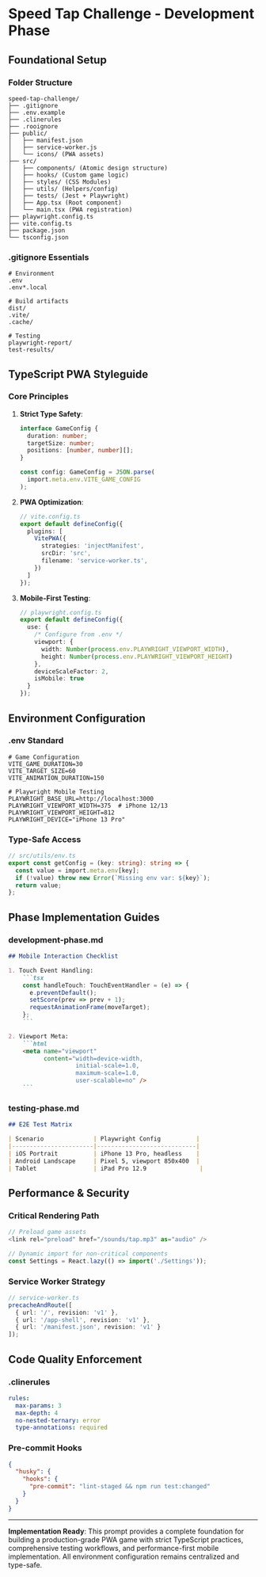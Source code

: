 # Speed Tap Challenge - Development Phase

## Foundational Setup

### Folder Structure
```
speed-tap-challenge/
├── .gitignore
├── .env.example
├── .clinerules
├── .rooignore
├── public/
│   ├── manifest.json
│   ├── service-worker.js
│   └── icons/ (PWA assets)
├── src/
│   ├── components/ (Atomic design structure)
│   ├── hooks/ (Custom game logic)
│   ├── styles/ (CSS Modules)
│   ├── utils/ (Helpers/config)
│   ├── tests/ (Jest + Playwright)
│   ├── App.tsx (Root component)
│   └── main.tsx (PWA registration)
├── playwright.config.ts
├── vite.config.ts
├── package.json
└── tsconfig.json
```

### .gitignore Essentials
```gitignore
# Environment
.env
.env*.local

# Build artifacts
dist/
.vite/
.cache/

# Testing
playwright-report/
test-results/
```

## TypeScript PWA Styleguide

### Core Principles
1. **Strict Type Safety**:
    ```ts
    interface GameConfig {
      duration: number;
      targetSize: number;
      positions: [number, number][];
    }

    const config: GameConfig = JSON.parse(
      import.meta.env.VITE_GAME_CONFIG
    );
    ```

2. **PWA Optimization**:
    ```ts
    // vite.config.ts
    export default defineConfig({
      plugins: [
        VitePWA({
          strategies: 'injectManifest',
          srcDir: 'src',
          filename: 'service-worker.ts',
        })
      ]
    });
    ```

3. **Mobile-First Testing**:
    ```ts
    // playwright.config.ts
    export default defineConfig({
      use: {
        /* Configure from .env */
        viewport: {
          width: Number(process.env.PLAYWRIGHT_VIEWPORT_WIDTH),
          height: Number(process.env.PLAYWRIGHT_VIEWPORT_HEIGHT)
        },
        deviceScaleFactor: 2,
        isMobile: true
      }
    });
    ```

## Environment Configuration

### .env Standard
```env
# Game Configuration
VITE_GAME_DURATION=30
VITE_TARGET_SIZE=60
VITE_ANIMATION_DURATION=150

# Playwright Mobile Testing
PLAYWRIGHT_BASE_URL=http://localhost:3000
PLAYWRIGHT_VIEWPORT_WIDTH=375  # iPhone 12/13
PLAYWRIGHT_VIEWPORT_HEIGHT=812
PLAYWRIGHT_DEVICE="iPhone 13 Pro"
```

### Type-Safe Access
```ts
// src/utils/env.ts
export const getConfig = (key: string): string => {
  const value = import.meta.env[key];
  if (!value) throw new Error(`Missing env var: ${key}`);
  return value;
};
```

## Phase Implementation Guides

### development-phase.md
```markdown
## Mobile Interaction Checklist

1. Touch Event Handling:
    ```tsx
    const handleTouch: TouchEventHandler = (e) => {
      e.preventDefault();
      setScore(prev => prev + 1);
      requestAnimationFrame(moveTarget);
    };
    ```

2. Viewport Meta:
    ```html
    <meta name="viewport"
          content="width=device-width,
                   initial-scale=1.0,
                   maximum-scale=1.0,
                   user-scalable=no" />
    ```
```

### testing-phase.md
```markdown
## E2E Test Matrix

| Scenario              | Playwright Config          |
|-----------------------|----------------------------|
| iOS Portrait          | iPhone 13 Pro, headless    |
| Android Landscape     | Pixel 5, viewport 850x400  |
| Tablet                | iPad Pro 12.9               |
```

## Performance & Security

### Critical Rendering Path
```ts
// Preload game assets
<link rel="preload" href="/sounds/tap.mp3" as="audio" />

// Dynamic import for non-critical components
const Settings = React.lazy(() => import('./Settings'));
```

### Service Worker Strategy
```ts
// service-worker.ts
precacheAndRoute([
  { url: '/', revision: 'v1' },
  { url: '/app-shell', revision: 'v1' },
  { url: '/manifest.json', revision: 'v1' }
]);
```

## Code Quality Enforcement

### .clinerules
```yaml
rules:
  max-params: 3
  max-depth: 4
  no-nested-ternary: error
  type-annotations: required
```

### Pre-commit Hooks
```json
{
  "husky": {
    "hooks": {
      "pre-commit": "lint-staged && npm run test:changed"
    }
  }
}
```

---

**Implementation Ready**: This prompt provides a complete foundation for building a production-grade PWA game with strict TypeScript practices, comprehensive testing workflows, and performance-first mobile implementation. All environment configuration remains centralized and type-safe.